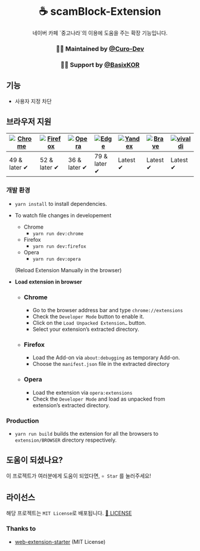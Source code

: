 <h1 align="center">☕ scamBlock-Extension</h1>
<p align="center">네이버 카페 `중고나라`의 이용에 도움을 주는 확장 기능입니다.</p>
<h3 align="center">🙋‍♂️ Maintained by <a href="https://github.com/Curo-Dev">@Curo-Dev</a></h3>
<h3 align="center">🙇‍♀️ Support by <a href="https://github.com/BasixKOR">@BasixKOR</a></h3>


## 기능

- 사용자 지정 차단

## 브라우저 지원

| [![Chrome](https://raw.github.com/alrra/browser-logos/master/src/chrome/chrome_48x48.png)](/) | [![Firefox](https://raw.github.com/alrra/browser-logos/master/src/firefox/firefox_48x48.png)](/) | [![Opera](https://raw.github.com/alrra/browser-logos/master/src/opera/opera_48x48.png)](/) | [![Edge](https://raw.github.com/alrra/browser-logos/master/src/edge/edge_48x48.png)](/) | [![Yandex](https://raw.github.com/alrra/browser-logos/master/src/yandex/yandex_48x48.png)](/) | [![Brave](https://raw.github.com/alrra/browser-logos/master/src/brave/brave_48x48.png)](/) | [![vivaldi](https://raw.github.com/alrra/browser-logos/master/src/vivaldi/vivaldi_48x48.png)](/) |
| --------------------------------------------------------------------------------------------- | ------------------------------------------------------------------------------------------------ | ------------------------------------------------------------------------------------------ | --------------------------------------------------------------------------------------- | --------------------------------------------------------------------------------------------- | ------------------------------------------------------------------------------------------ | ------------------------------------------------------------------------------------------------ |
| 49 & later ✔                                                                                  | 52 & later ✔                                                                                     | 36 & later ✔                                                                               | 79 & later ✔                                                                            | Latest ✔                                                                                      | Latest ✔                                                                                   | Latest ✔                                                                                         |


### 개발 환경

- `yarn install` to install dependencies.
- To watch file changes in developement

  - Chrome
    - `yarn run dev:chrome`
  - Firefox
    - `yarn run dev:firefox`
  - Opera
    - `yarn run dev:opera`

  (Reload Extension Manually in the browser)

- **Load extension in browser**

  - ### Chrome

    - Go to the browser address bar and type `chrome://extensions`
    - Check the `Developer Mode` button to enable it.
    - Click on the `Load Unpacked Extension…` button.
    - Select your extension’s extracted directory.

  - ### Firefox

    - Load the Add-on via `about:debugging` as temporary Add-on.
    - Choose the `manifest.json` file in the extracted directory

  - ### Opera

    - Load the extension via `opera:extensions`
    - Check the `Developer Mode` and load as unpacked from extension’s extracted directory.

### Production

- `yarn run build` builds the extension for all the browsers to `extension/BROWSER` directory respectively.

## 도움이 되셨나요?

이 프로젝트가 여러분에게 도움이 되었다면, `⭐️ Star` 를 눌러주세요!

## 라이선스

해당 프로젝트는 `MIT License`로 배포됩니다. [📃 LICENSE](https://github.com/team-octa/scamBlock-Extension/blob/master/LICENCE)

### Thanks to

- [web-extension-starter](https://github.com/abhijithvijayan/web-extension-starter) (MIT License)
